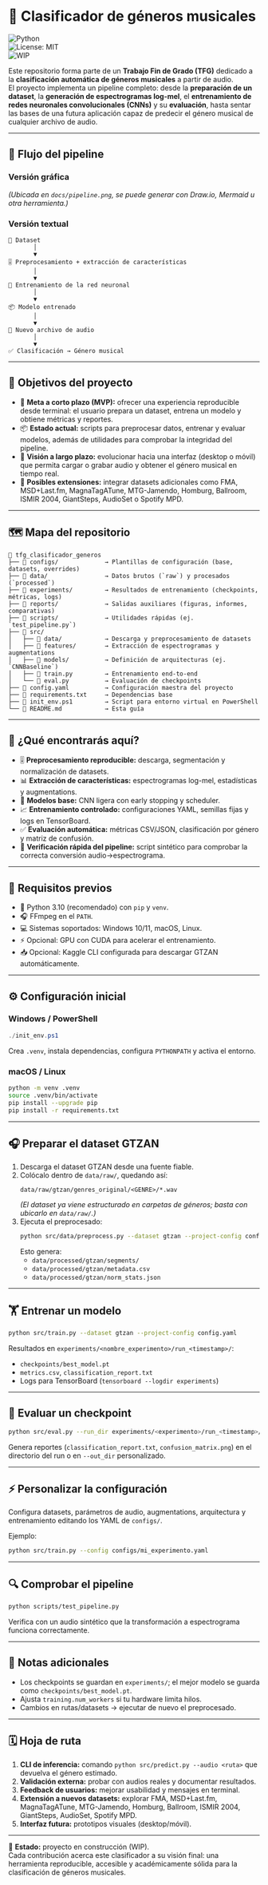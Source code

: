 # 🎵 Clasificador de géneros musicales

![Python](https://img.shields.io/badge/Python-3.10%2B-blue?logo=python)  
![License: MIT](https://img.shields.io/badge/License-MIT-green.svg)  
![WIP](https://img.shields.io/badge/Status-WIP-orange)  

Este repositorio forma parte de un **Trabajo Fin de Grado (TFG)** dedicado a la **clasificación automática de géneros musicales** a partir de audio.  
El proyecto implementa un pipeline completo: desde la **preparación de un dataset**, la **generación de espectrogramas log-mel**, el **entrenamiento de redes neuronales convolucionales (CNNs)** y su **evaluación**, hasta sentar las bases de una futura aplicación capaz de predecir el género musical de cualquier archivo de audio.

---

## 🔄 Flujo del pipeline

### Versión gráfica
*(Ubicada en `docs/pipeline.png`, se puede generar con Draw.io, Mermaid u otra herramienta.)*

### Versión textual
```text
🎼 Dataset
       │
       ▼
🎚️ Preprocesamiento + extracción de características
       │
       ▼
🧠 Entrenamiento de la red neuronal
       │
       ▼
📦 Modelo entrenado
       │
       ▼
🎵 Nuevo archivo de audio
       │
       ▼
✅ Clasificación → Género musical
```

---

## 🎯 Objetivos del proyecto
- 🚀 **Meta a corto plazo (MVP):** ofrecer una experiencia reproducible desde terminal: el usuario prepara un dataset, entrena un modelo y obtiene métricas y reportes.  
- 📦 **Estado actual:** scripts para preprocesar datos, entrenar y evaluar modelos, además de utilidades para comprobar la integridad del pipeline.  
- 🌈 **Visión a largo plazo:** evolucionar hacia una interfaz (desktop o móvil) que permita cargar o grabar audio y obtener el género musical en tiempo real.  
- 🔮 **Posibles extensiones:** integrar datasets adicionales como FMA, MSD+Last.fm, MagnaTagATune, MTG-Jamendo, Homburg, Ballroom, ISMIR 2004, GiantSteps, AudioSet o Spotify MPD.  

---

## 🗺️ Mapa del repositorio
```text
📁 tfg_clasificador_generos
├── 📂 configs/             → Plantillas de configuración (base, datasets, overrides)
├── 📂 data/                → Datos brutos (`raw`) y procesados (`processed`)
├── 📂 experiments/         → Resultados de entrenamiento (checkpoints, métricas, logs)
├── 📂 reports/             → Salidas auxiliares (figuras, informes, comparativas)
├── 📂 scripts/             → Utilidades rápidas (ej. `test_pipeline.py`)
├── 📂 src/
│   ├── 📂 data/            → Descarga y preprocesamiento de datasets
│   ├── 📂 features/        → Extracción de espectrogramas y augmentations
│   ├── 📂 models/          → Definición de arquitecturas (ej. `CNNBaseline`)
│   ├── 🧾 train.py         → Entrenamiento end-to-end
│   └── 🧾 eval.py          → Evaluación de checkpoints
├── 🧾 config.yaml          → Configuración maestra del proyecto
├── 🧾 requirements.txt     → Dependencias base
├── 🧾 init_env.ps1         → Script para entorno virtual en PowerShell
└── 🧾 README.md            → Esta guía
```

---

## 🧰 ¿Qué encontrarás aquí?
- 🎚️ **Preprocesamiento reproducible:** descarga, segmentación y normalización de datasets.  
- 📊 **Extracción de características:** espectrogramas log-mel, estadísticas y augmentations.  
- 🧠 **Modelos base:** CNN ligera con early stopping y scheduler.  
- 📈 **Entrenamiento controlado:** configuraciones YAML, semillas fijas y logs en TensorBoard.  
- ✅ **Evaluación automática:** métricas CSV/JSON, clasificación por género y matriz de confusión.  
- 🧪 **Verificación rápida del pipeline:** script sintético para comprobar la correcta conversión audio→espectrograma.  

---

## 🧱 Requisitos previos
- 🐍 Python 3.10 (recomendado) con `pip` y `venv`.  
- 🎧 FFmpeg en el `PATH`.  
- 💻 Sistemas soportados: Windows 10/11, macOS, Linux.  
- ⚡ Opcional: GPU con CUDA para acelerar el entrenamiento.  
- 📥 Opcional: Kaggle CLI configurada para descargar GTZAN automáticamente.  

---

## ⚙️ Configuración inicial
### Windows / PowerShell
```powershell
./init_env.ps1
```
Crea `.venv`, instala dependencias, configura `PYTHONPATH` y activa el entorno.

### macOS / Linux
```bash
python -m venv .venv
source .venv/bin/activate
pip install --upgrade pip
pip install -r requirements.txt
```

---

## 🎧 Preparar el dataset GTZAN
1. Descarga el dataset GTZAN desde una fuente fiable.  
2. Colócalo dentro de `data/raw/`, quedando así:  
   ```text
   data/raw/gtzan/genres_original/<GENRE>/*.wav
   ```
   *(El dataset ya viene estructurado en carpetas de géneros; basta con ubicarlo en `data/raw/`.)*  
3. Ejecuta el preprocesado:  
   ```bash
   python src/data/preprocess.py --dataset gtzan --project-config config.yaml
   ```
   Esto genera:  
   - `data/processed/gtzan/segments/`  
   - `data/processed/gtzan/metadata.csv`  
   - `data/processed/gtzan/norm_stats.json`  

---

## 🏋️ Entrenar un modelo
```bash
python src/train.py --dataset gtzan --project-config config.yaml
```
Resultados en `experiments/<nombre_experimento>/run_<timestamp>/`:  
- `checkpoints/best_model.pt`  
- `metrics.csv`, `classification_report.txt`  
- Logs para TensorBoard (`tensorboard --logdir experiments`)  

---

## 🧪 Evaluar un checkpoint
```bash
python src/eval.py --run_dir experiments/<experimento>/run_<timestamp>/
```
Genera reportes (`classification_report.txt`, `confusion_matrix.png`) en el directorio del run o en `--out_dir` personalizado.

---

## ⚡ Personalizar la configuración
Configura datasets, parámetros de audio, augmentations, arquitectura y entrenamiento editando los YAML de `configs/`.  

Ejemplo:  
```bash
python src/train.py --config configs/mi_experimento.yaml
```

---

## 🔍 Comprobar el pipeline
```bash
python scripts/test_pipeline.py
```
Verifica con un audio sintético que la transformación a espectrograma funciona correctamente.  

---

## 📝 Notas adicionales
- Los checkpoints se guardan en `experiments/`; el mejor modelo se guarda como `checkpoints/best_model.pt`.  
- Ajusta `training.num_workers` si tu hardware limita hilos.  
- Cambios en rutas/datasets → ejecutar de nuevo el preprocesado.  

---

## 🗓️ Hoja de ruta
1. **CLI de inferencia:** comando `python src/predict.py --audio <ruta>` que devuelva el género estimado.  
2. **Validación externa:** probar con audios reales y documentar resultados.  
3. **Feedback de usuarios:** mejorar usabilidad y mensajes en terminal.  
4. **Extensión a nuevos datasets:** explorar FMA, MSD+Last.fm, MagnaTagATune, MTG-Jamendo, Homburg, Ballroom, ISMIR 2004, GiantSteps, AudioSet, Spotify MPD.  
5. **Interfaz futura:** prototipos visuales (desktop/móvil).  

---

📌 **Estado:** proyecto en construcción (WIP).  
Cada contribución acerca este clasificador a su visión final: una herramienta reproducible, accesible y académicamente sólida para la clasificación de géneros musicales.  
